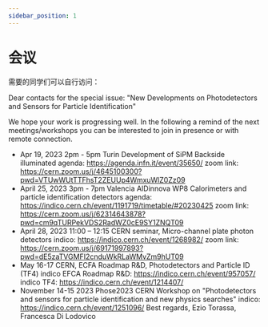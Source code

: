 ```yaml
---
sidebar_position: 1
---
```


# 会议

需要的同学们可以自行访问：

Dear contacts for the special issue: "New Developments on Photodetectors and Sensors for Particle Identification"

We hope your work is progressing well.
In the following a remind of the next meetings/workshops you can be interested to join in presence or with remote connection.
- Apr 19, 2023   2pm - 5pm   Turin    Development of SiPM Backside illuminated
   agenda:  https://agenda.infn.it/event/35650/
   zoom link: https://cern.zoom.us/j/4645100300?pwd=VTUwWUtTTFhsT2ZEUUp4WmxuWlZ0Zz09
- April 25, 2023  3pm - 7pm  Valencia  AIDinnova WP8 Calorimeters and particle identification detectors
   agenda:  https://indico.cern.ch/event/1191719/timetable/#20230425
   zoom link:  https://cern.zoom.us/j/62314643878?pwd=cm9qTURPekVDS2RadWZ0cE9SY1ZNQT09
- April 28, 2023 11:00 – 12:15  CERN seminar,  Micro-channel plate photon detectors
   indico:  https://indico.cern.ch/event/1268982/
   zoom link: https://cern.zoom.us/j/69171997893?pwd=dE5zaTVGMFI2cnduWkRLaWMvZm9hUT09
- May 16-17   CERN,  ECFA Roadmap R&D, Photodetectors and Particle ID (TF4)
   indico EFCA Roadmap R&D: https://indico.cern.ch/event/957057/
   indico TF4: https://indico.cern.ch/event/1214407/
-  November 14-15  2023  Phose2023  CERN Workshop on "Photodetectors and sensors for particle identification and new physics searches"
   indico: https://indico.cern.ch/event/1251096/ Best regards,
Ezio Torassa,  Francesca Di Lodovico
